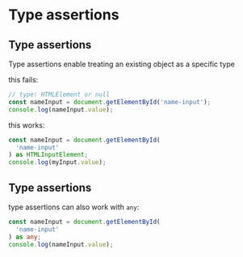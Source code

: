 # Type assertions

## Type assertions

Type assertions enable treating an existing object as a specific type

this fails:

```ts
// type: HTMLElement or null
const nameInput = document.getElementById('name-input');
console.log(nameInput.value);
```

this works:

```ts
const nameInput = document.getElementById(
  'name-input'
) as HTMLInputElement;
console.log(myInput.value);
```

## Type assertions

type assertions can also work with `any`:

```ts
const nameInput = document.getElementById(
  'name-input'
) as any;
console.log(nameInput.value);
```
